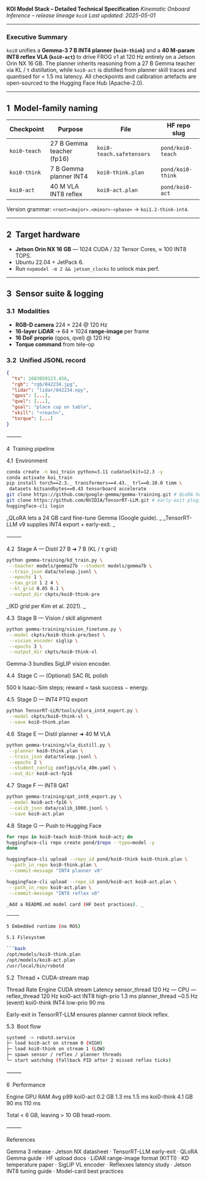 **KOI Model Stack – Detailed Technical Specification**
_Kinematic Onboard Inference – release lineage `koi0`_
_Last updated: 2025-05-01_

---

### Executive Summary

`koi0` unifies a **Gemma-3 7 B INT4 planner (`koi0-think`)** and a **40 M-param INT8 reflex VLA (`koi0-act`)** to drive FROG v1 at 120 Hz entirely on a Jetson Orin NX 16 GB.
The planner inherits reasoning from a 27 B Gemma teacher via KL / τ distillation, while `koi0-act` is distilled from planner skill traces and quantised for < 1.5 ms latency.
All checkpoints and calibration artefacts are open-sourced to the Hugging Face Hub (Apache-2.0).

---

## 1 Model-family naming

| Checkpoint   | Purpose                   | File                     | HF repo slug      |
| ------------ | ------------------------- | ------------------------ | ----------------- |
| `koi0-teach` | 27 B Gemma teacher (fp16) | `koi0-teach.safetensors` | `pond/koi0-teach` |
| `koi0-think` | 7 B Gemma planner INT4    | `koi0-think.plan`        | `pond/koi0-think` |
| `koi0-act`   | 40 M VLA INT8 reflex      | `koi0-act.plan`          | `pond/koi0-act`   |

Version grammar: `<root><major>.<minor>-<phase>` → `koi1.2-think-int4`.

---

## 2 Target hardware

- **Jetson Orin NX 16 GB** — 1024 CUDA / 32 Tensor Cores, ≈ 100 INT8 TOPS.
- Ubuntu 22.04 + JetPack 6.
- Run `nvpmodel -m 2 && jetson_clocks` to unlock max perf.

---

## 3 Sensor suite & logging

### 3.1 Modalities

- **RGB-D camera** 224 × 224 @ 120 Hz
- **16-layer LiDAR** → 64 × 1024 **range-image** per frame
- **16 DoF proprio** (qpos, qvel) @ 120 Hz
- **Torque command** from tele-op

### 3.2 Unified JSONL record

```json
{
  "ts": 1683059123.456,
  "rgb": "rgb/042234.jpg",
  "lidar": "lidar/042234.npy",
  "qpos": [...],
  "qvel": [...],
  "goal": "place cup on table",
  "skill": "<reach>",
  "torque": [...]
}
```

⸻

4 Training pipeline

4.1 Environment

```bash
conda create -n koi_train python=3.11 cudatoolkit=12.3 -y
conda activate koi_train
pip install torch==2.3._ transformers==4.43._ trl==0.10.0 timm \
 datasets bitsandbytes==0.43 tensorboard accelerate
git clone https://github.com/google-gemma/gemma-training.git # QLoRA helpers
git clone https://github.com/NVIDIA/TensorRT-LLM.git # early-exit plugin
huggingface-cli login
```

_QLoRA lets a 24 GB card fine-tune Gemma (Google guide). _
_TensorRT-LLM v9 supplies INT4 export + early-exit. _

⸻

4.2 Stage A — Distil 27 B ➜ 7 B (KL / τ grid)

```bash
python gemma-training/kd_train.py \
 --teacher models/gemma27b --student models/gemma7b \
 --train_json data/teleop.jsonl \
 --epochs 1 \
 --tau_grid 1 2 4 \
 --kl_grid 0.05 0.1 \
 --output_dir ckpts/koi0-think-pre
```

_(KD grid per Kim et al. 2021). _

4.3 Stage B — Vision / skill alignment

```bash
python gemma-training/vision_finetune.py \
 --model ckpts/koi0-think-pre/best \
 --vision_encoder siglip \
 --epochs 3 \
 --output_dir ckpts/koi0-think-vl
```

Gemma-3 bundles SigLIP vision encoder.

4.4 Stage C — (Optional) SAC RL polish

500 k Isaac-Sim steps; reward = task success − energy.

4.5 Stage D — INT4 PTQ export

```bash
python TensorRT-LLM/tools/qlora_int4_export.py \
 --model ckpts/koi0-think-vl \
 --save koi0-think.plan
```

4.6 Stage E — Distil planner ➜ 40 M VLA

```bash
python gemma-training/vla_distill.py \
 --planner koi0-think.plan \
 --train_json data/teleop.jsonl \
 --epochs 2 \
 --student_config configs/vla_40m.yaml \
 --out_dir koi0-act-fp16
```

4.7 Stage F — INT8 QAT

```bash
python gemma-training/qat_int8_export.py \
 --model koi0-act-fp16 \
 --calib_json data/calib_1000.jsonl \
 --save koi0-act.plan
```

4.8 Stage G — Push to Hugging Face

````bash
for repo in koi0-teach koi0-think koi0-act; do
huggingface-cli repo create pond/$repo --type=model -y
done

huggingface-cli upload --repo_id pond/koi0-think koi0-think.plan \
 --path_in_repo koi0-think.plan \
 --commit-message "INT4 planner v0"

huggingface-cli upload --repo_id pond/koi0-act koi0-act.plan \
 --path_in_repo koi0-act.plan \
 --commit-message "INT8 reflex v0"

_Add a README.md model card (HF best practices). _

⸻

5 Embedded runtime (no ROS)

5.1 Filesystem

```bash
/opt/models/koi0-think.plan
/opt/models/koi0-act.plan
/usr/local/bin/robotd
````

5.2 Thread + CUDA-stream map

Thread Rate Engine CUDA stream Latency
sensor_thread 120 Hz — CPU —
reflex_thread 120 Hz koi0-act INT8 high-prio 1.3 ms
planner_thread ~0.5 Hz (event) koi0-think INT4 low-prio 90 ms

Early-exit in TensorRT-LLM ensures planner cannot block reflex.

5.3 Boot flow

```bash
systemd -> robotd.service
├─ load koi0-act on stream 0 (HIGH)
├─ load koi0-think on stream 1 (LOW)
├─ spawn sensor / reflex / planner threads
└─ start watchdog (fallback PID after 2 missed reflex ticks)
```

⸻

6 Performance

Engine GPU RAM Avg p99
koi0-act 0.2 GB 1.3 ms 1.5 ms
koi0-think 4.1 GB 90 ms 110 ms

Total < 6 GB, leaving > 10 GB head-room.

⸻

References

Gemma 3 release · Jetson NX datasheet · TensorRT-LLM early-exit · QLoRA Gemma guide · HF upload docs · LiDAR range-image format (KITTI) · KD temperature paper · SigLIP VL encoder · Reflexxes latency study · Jetson INT8 tuning guide · Model-card best practices

